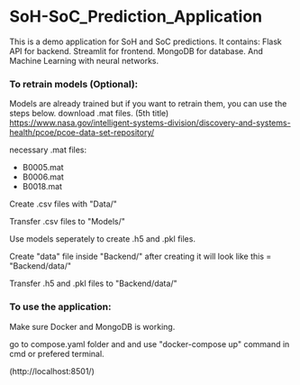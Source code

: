 # SoH-SoC_Prediction_Application

This is a demo application for SoH and SoC predictions. 
It contains: 
Flask API for backend.
Streamlit for frontend.
MongoDB for database.
And Machine Learning with neural networks.

### To retrain models (Optional):
Models are already trained but if you want to retrain them, you can use the steps below.
download .mat files. (5th title)
https://www.nasa.gov/intelligent-systems-division/discovery-and-systems-health/pcoe/pcoe-data-set-repository/

necessary .mat files:
- B0005.mat
- B0006.mat
- B0018.mat

Create .csv files with "Data/"

Transfer .csv files to "Models/"

Use models seperately to create .h5 and .pkl files.

Create "data" file inside "Backend/" after creating it will look like this = "Backend/data/"

Transfer .h5 and .pkl files to "Backend/data/"

### To use the application:

Make sure Docker and MongoDB is working.

go to compose.yaml folder and and use "docker-compose up" command in cmd or prefered terminal.

(http://localhost:8501/)
